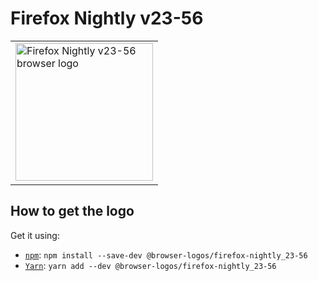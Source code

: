 Firefox Nightly v23-56
======================

<!-- markdownlint-disable line-length no-inline-html -->
<table>
    <tr height=230>
        <td>
            <a href="https://github.com/alrra/browser-logos/tree/896ab303b43decd25c518ea5dc0081e6974d344a/src/archive/firefox-nightly_23-56">
                <img width=220 src="https://raw.githubusercontent.com/alrra/browser-logos/896ab303b43decd25c518ea5dc0081e6974d344a/src/archive/firefox-nightly_23-56/firefox-nightly_23-56_512x512.png" alt="Firefox Nightly v23-56 browser logo">
            </a>
        </td>
    </tr>
</table>
<!-- markdownlint-enable line-length no-inline-html -->

How to get the logo
-------------------

Get it using:

* [`npm`][npm]: `npm install --save-dev @browser-logos/firefox-nightly_23-56`
* [`Yarn`][yarn]: `yarn add --dev @browser-logos/firefox-nightly_23-56`

<!-- Link labels: -->

[npm]: https://www.npmjs.com/
[yarn]: https://yarnpkg.com/
